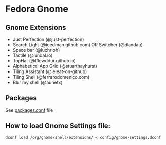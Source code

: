 # Fedora Gnome

## Gnome Extensions
- Just Perfection (@just-perfection)
- Search Light (@icedman.github.com) OR Switcher (@dlandau)
- Space bar (@luchrioh)
- Tactile (@lundal.io)
- TopHat (@fflewddur.github.io)
- Alphabetical App Grid (@stuarthayhurst)
- Tiling Assistant (@leleat-on-github)
- Tiling Shell (@ferrarodomenico.com)
- Blur my shell (@aunetx)  

## Packages

See [packages.conf](config/packages.conf) file

## How to load Gnome Settings file:

`dconf load /org/gnome/shell/extensions/ < config/gnome-settings.dconf`
